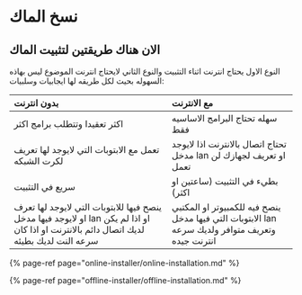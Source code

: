 # نسخ الماك

## الان هناك طريقتين لتثبيت الماك

النوع الاول يحتاج انترنت اثناء التثبيت والنوع الثاني لايحتاج انترنت الموضوع ليس بهاذه السهوله بحيث لكل طريقه لها ايجابيات وسلبيات:

| بدون انترنت | مع الانترنت |
| :--- | :--- |
| اكثر تعقيدا وتتطلب برامج اكثر | سهله تحتاج البرامج الاساسيه فقط |
| تعمل مع الابتوبات التي لايوجد لها تعريف لكرت الشبكه | تحتاج اتصال بالانترنت اذا لايوجد مدخل lan او تعريف لجهازك لن تعمل |
| سريع في التثبيت | بطيء في التثبيت \(ساعتين او اكثر\) |
| ينصح فيها للابتوبات التي لايوجد لها تعرف او لايوجد فيها مدخل  lan او اذا لم يكن لديك اتصال دائم بالانترنت او اذا كان سرعه النت لديك بطيئه | ينصح فيه للكمبيوتر  او المكتبي الابتوبات التي فيها مدخل lan وتعريف متوافر ولديك سرعه انترنت جيده |

{% page-ref page="online-installer/online-installation.md" %}

{% page-ref page="offline-installer/offline-installation.md" %}

